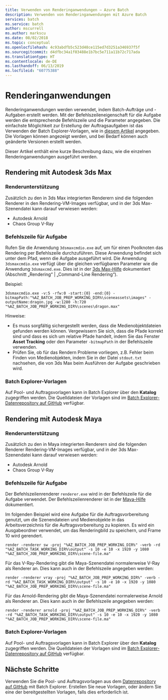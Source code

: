 ```yaml
---
title: Verwenden von Renderinganwendungen – Azure Batch
description: Verwenden von Renderinganwendungen mit Azure Batch
services: batch
ms.service: batch
author: mscurrell
ms.author: markscu
ms.date: 08/02/2018
ms.topic: conceptual
ms.openlocfilehash: 4c93abdfb5c523d48ce115ed7d3251a346937f5f
ms.sourcegitcommit: d4dfbc34a1f03488e1b7bc5e711a11b72c717ada
ms.translationtype: HT
ms.contentlocale: de-DE
ms.lasthandoff: 06/13/2019
ms.locfileid: "60775388"
---
```

# <a name="rendering-applications"></a>Renderinganwendungen

Renderinganwendungen werden verwendet, indem Batch-Aufträge und -Aufgaben erstellt werden. Mit der Befehlszeileneigenschaft für die Aufgabe werden die entsprechende Befehlszeile und die Parameter angegeben.  Die einfachste Möglichkeit zur Erstellung der Auftragsaufgaben ist das Verwenden der Batch Explorer-Vorlagen, wie in [diesem Artikel](https://docs.microsoft.com/azure/batch/batch-rendering-using#using-batch-explorer) angegeben.  Die Vorlagen können angezeigt werden, und bei Bedarf können auch geänderte Versionen erstellt werden.

Dieser Artikel enthält eine kurze Beschreibung dazu, wie die einzelnen Renderinganwendungen ausgeführt werden.

## <a name="rendering-with-autodesk-3ds-max"></a>Rendering mit Autodesk 3ds Max

### <a name="renderer-support"></a>Renderunterstützung

Zusätzlich zu den in 3ds Max integrierten Renderern sind die folgenden Renderer in den Rendering-VM-Images verfügbar, und in der 3ds Max-Szenendatei kann darauf verwiesen werden:

* Autodesk Arnold
* Chaos Group V-Ray

### <a name="task-command-line"></a>Befehlszeile für Aufgabe

Rufen Sie die Anwendung `3dsmaxcmdio.exe` auf, um für einen Poolknoten das Rendering per Befehlszeile durchzuführen.  Diese Anwendung befindet sich unter dem Pfad, wenn die Aufgabe ausgeführt wird. Die Anwendung `3dsmaxcmdio.exe` verfügt über die gleichen verfügbaren Parameter wie die Anwendung `3dsmaxcmd.exe`. Dies ist in der [3ds Max-Hilfe](https://help.autodesk.com/view/3DSMAX/2018/ENU/) dokumentiert (Abschnitt „Rendering“ | „Command-Line Rendering“).

Beispiel:

```
3dsmaxcmdio.exe -v:5 -rfw:0 -start:{0} -end:{0} -bitmapPath:"%AZ_BATCH_JOB_PREP_WORKING_DIR%\sceneassets\images" -outputName:dragon.jpg -w:1280 -h:720 "%AZ_BATCH_JOB_PREP_WORKING_DIR%\scenes\dragon.max"
```

Hinweise:

* Es muss sorgfältig sichergestellt werden, dass die Medienobjektdateien gefunden werden können.  Vergewissern Sie sich, dass die Pfade korrekt sind und dass es sich um relative Pfade handelt, indem Sie das Fenster **Asset Tracking** oder den Parameter `-bitmapPath` in der Befehlszeile verwenden.
* Prüfen Sie, ob für das Rendern Probleme vorliegen, z.B. Fehler beim Finden von Medienobjekten, indem Sie in der Datei `stdout.txt` nachsehen, die von 3ds Max beim Ausführen der Aufgabe geschrieben wird.

### <a name="batch-explorer-templates"></a>Batch Explorer-Vorlagen

Auf Pool- und Auftragsvorlagen kann in Batch Explorer über den **Katalog** zugegriffen werden.  Die Quelldateien der Vorlagen sind im [Batch Explorer-Datenrepository auf GitHub](https://github.com/Azure/BatchExplorer-data/tree/master/ncj/3dsmax) verfügbar.

## <a name="rendering-with-autodesk-maya"></a>Rendering mit Autodesk Maya

### <a name="renderer-support"></a>Renderunterstützung

Zusätzlich zu den in Maya integrierten Renderern sind die folgenden Renderer Rendering-VM-Images verfügbar, und in der 3ds Max-Szenendatei kann darauf verwiesen werden:

* Autodesk Arnold
* Chaos Group V-Ray

### <a name="task-command-line"></a>Befehlszeile für Aufgabe

Der Befehlszeilenrenderer `renderer.exe` wird in der Befehlszeile für die Aufgabe verwendet. Der Befehlszeilenrenderer ist in der [Maya-Hilfe](https://help.autodesk.com/view/MAYAUL/2018/ENU/?guid=GUID-EB558BC0-5C2B-439C-9B00-F97BCB9688E4) dokumentiert.

Im folgenden Beispiel wird eine Aufgabe für die Auftragsvorbereitung genutzt, um die Szenendateien und Medienobjekte in das Arbeitsverzeichnis für die Auftragsvorbereitung zu kopieren. Es wird ein Ausgabeordner verwendet, um das Renderingbild zu speichern, und Frame 10 wird gerendert.

```
render -renderer sw -proj "%AZ_BATCH_JOB_PREP_WORKING_DIR%" -verb -rd "%AZ_BATCH_TASK_WORKING_DIR%\output" -s 10 -e 10 -x 1920 -y 1080 "%AZ_BATCH_JOB_PREP_WORKING_DIR%\scene-file.ma"
```

Für das V-Ray-Rendering gibt die Maya-Szenendatei normalerweise V-Ray als Renderer an.  Dies kann auch in der Befehlszeile angegeben werden:

```
render -renderer vray -proj "%AZ_BATCH_JOB_PREP_WORKING_DIR%" -verb -rd "%AZ_BATCH_TASK_WORKING_DIR%\output" -s 10 -e 10 -x 1920 -y 1080 "%AZ_BATCH_JOB_PREP_WORKING_DIR%\scene-file.ma"
```

Für das Arnold-Rendering gibt die Maya-Szenendatei normalerweise Arnold als Renderer an.  Dies kann auch in der Befehlszeile angegeben werden:

```
render -renderer arnold -proj "%AZ_BATCH_JOB_PREP_WORKING_DIR%" -verb -rd "%AZ_BATCH_TASK_WORKING_DIR%\output" -s 10 -e 10 -x 1920 -y 1080 "%AZ_BATCH_JOB_PREP_WORKING_DIR%\scene-file.ma"
```

### <a name="batch-explorer-templates"></a>Batch Explorer-Vorlagen

Auf Pool- und Auftragsvorlagen kann in Batch Explorer über den **Katalog** zugegriffen werden.  Die Quelldateien der Vorlagen sind im [Batch Explorer-Datenrepository auf GitHub](https://github.com/Azure/BatchExplorer-data/tree/master/ncj/maya) verfügbar.

## <a name="next-steps"></a>Nächste Schritte

Verwenden Sie die Pool- und Auftragsvorlagen aus dem [Datenrepository auf GitHub](https://github.com/Azure/BatchExplorer-data/tree/master/ncj) mit Batch Explorer.  Erstellen Sie neue Vorlagen, oder ändern Sie eine der bereitgestellten Vorlagen, falls dies erforderlich ist.